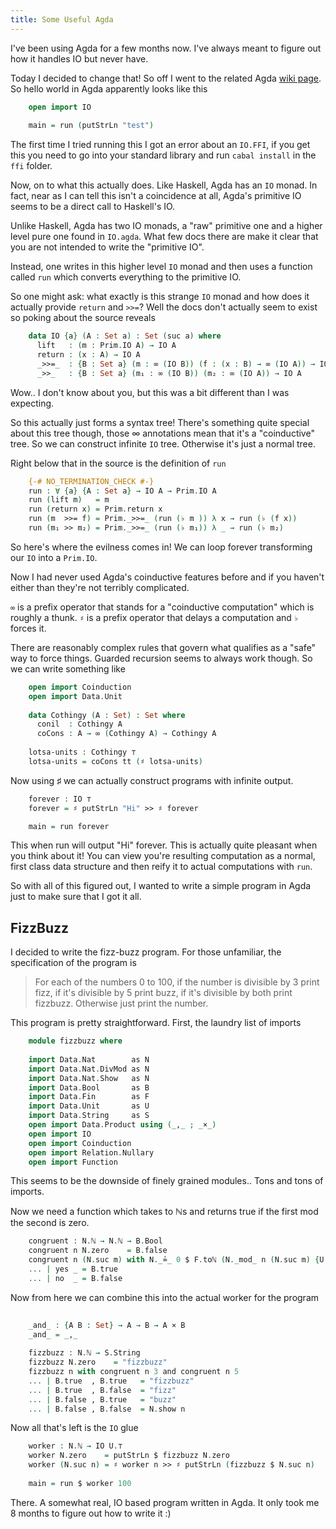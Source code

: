 ```yaml
---
title: Some Useful Agda
---
```


I've been using Agda for a few months now. I've always meant to figure
out how it handles IO but never have.

Today I decided to change that! So off I went to the related Agda
[wiki page](http://wiki.portal.chalmers.se/agda/pmwiki.php?n=ReferenceManual2.Compilation).
So hello world in Agda apparently looks like this

``` agda
    open import IO
    
    main = run (putStrLn "test")
```

The first time I tried running this I got an error about an `IO.FFI`,
if you get this you need to go into your standard library and run
`cabal install` in the `ffi` folder.

Now, on to what this actually does. Like Haskell, Agda has an `IO`
monad. In fact, near as I can tell this isn't a coincidence at all,
Agda's primitive IO seems to be a direct call to Haskell's IO.

Unlike Haskell, Agda has two IO monads, a "raw" primitive one and a
higher level pure one found in `IO.agda`. What few docs there are
make it clear that you are not intended to write the "primitive IO".

Instead, one writes in this higher level `IO` monad and then uses a
function called `run` which converts everything to the primitive IO.

So one might ask: what exactly is this strange `IO` monad and how does
it actually provide `return` and `>>=`? Well the docs don't actually
seem to exist so poking about the source reveals

``` agda
    data IO {a} (A : Set a) : Set (suc a) where
      lift   : (m : Prim.IO A) → IO A
      return : (x : A) → IO A
      _>>=_  : {B : Set a} (m : ∞ (IO B)) (f : (x : B) → ∞ (IO A)) → IO A
      _>>_   : {B : Set a} (m₁ : ∞ (IO B)) (m₂ : ∞ (IO A)) → IO A
```

Wow.. I don't know about you, but this was a bit different than I was
expecting.

So this actually just forms a syntax tree! There's something quite
special about this tree though, those ∞ annotations mean that it's a
"coinductive" tree. So we can construct infinite `IO` tree. Otherwise
it's just a normal tree.

Right below that in the source is the definition of `run`

``` agda
    {-# NO_TERMINATION_CHECK #-}
    run : ∀ {a} {A : Set a} → IO A → Prim.IO A
    run (lift m)   = m
    run (return x) = Prim.return x
    run (m  >>= f) = Prim._>>=_ (run (♭ m )) λ x → run (♭ (f x))
    run (m₁ >> m₂) = Prim._>>=_ (run (♭ m₁)) λ _ → run (♭ m₂)
```

So here's where the evilness comes in! We can loop forever
transforming our `IO` into a `Prim.IO`.

Now I had never used Agda's coinductive features before and if you
haven't either than they're not terribly complicated.

`∞` is a prefix operator that stands for a "coinductive computation"
which is roughly a thunk. `♯` is a prefix operator that delays a
computation and `♭` forces it.

There are reasonably complex rules that
govern what qualifies as a "safe" way to force things. Guarded
recursion seems to always work though. So we can write something like

``` agda
    open import Coinduction
    open import Data.Unit
    
    data Cothingy (A : Set) : Set where
      conil  : Cothingy A
      coCons : A → ∞ (Cothingy A) → Cothingy A
    
    lotsa-units : Cothingy ⊤
    lotsa-units = coCons tt (♯ lotsa-units)
```

Now using ♯ we can actually construct programs with infinite output.

``` agda
    forever : IO ⊤
    forever = ♯ putStrLn "Hi" >> ♯ forever

    main = run forever
```

This when run will output "Hi" forever. This is actually quite
pleasant when you think about it! You can view you're resulting
computation as a normal, first class data structure and then reify it
to actual computations with `run`.

So with all of this figured out, I wanted to write a simple program in
Agda just to make sure that I got it all.

## FizzBuzz

I decided to write the fizz-buzz program. For those unfamiliar, the
specification of the program is

> For each of the numbers 0 to 100, if the number is divisible by 3
> print fizz, if it's divisible by 5 print buzz, if it's divisible by
> both print fizzbuzz. Otherwise just print the number.

This program is pretty straightforward. First, the laundry list of
imports

``` agda
    module fizzbuzz where
    
    import Data.Nat        as N
    import Data.Nat.DivMod as N
    import Data.Nat.Show   as N
    import Data.Bool       as B
    import Data.Fin        as F
    import Data.Unit       as U
    import Data.String     as S
    open import Data.Product using (_,_ ; _×_)
    open import IO
    open import Coinduction
    open import Relation.Nullary
    open import Function
```

This seems to be the downside of finely grained modules.. Tons and
tons of imports.

Now we need a function which takes to ℕs and returns true if the first
mod the second is zero.

``` agda
    congruent : N.ℕ → N.ℕ → B.Bool
    congruent n N.zero    = B.false
    congruent n (N.suc m) with N._≟_ 0 $ F.toℕ (N._mod_ n (N.suc m) {U.tt})
    ... | yes _ = B.true
    ... | no  _ = B.false
```

Now from here we can combine this into the actual worker for the
program

``` agda
    
    _and_ : {A B : Set} → A → B → A × B
    _and_ = _,_
    
    fizzbuzz : N.ℕ → S.String
    fizzbuzz N.zero    = "fizzbuzz"
    fizzbuzz n with congruent n 3 and congruent n 5
    ... | B.true  , B.true   = "fizzbuzz"
    ... | B.true  , B.false  = "fizz"
    ... | B.false , B.true   = "buzz"
    ... | B.false , B.false  = N.show n
```

Now all that's left is the `IO` glue

``` agda
    worker : N.ℕ → IO U.⊤
    worker N.zero    = putStrLn $ fizzbuzz N.zero
    worker (N.suc n) = ♯ worker n >> ♯ putStrLn (fizzbuzz $ N.suc n)
    
    main = run $ worker 100
```

There. A somewhat real, IO based program written in Agda. It only took
me 8 months to figure out how to write it :)

